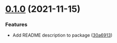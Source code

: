 # [0.1.0](https://github.com/trustedshops-public/mailtrap-handler/compare/0.0.1...0.1.0) (2021-11-15)


### Features

* Add README description to package ([30a6913](https://github.com/trustedshops-public/mailtrap-handler/commit/30a69138ce019fe28a82877bd87982945d3b85b3))
